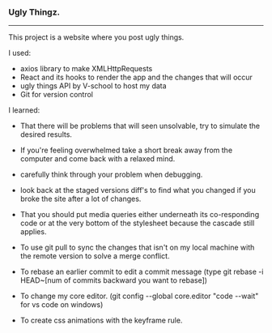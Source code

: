 ### Ugly Thingz.
<hr>

This project is a website where you post ugly things. 

I used:
- axios library to make XMLHttpRequests
- React and its hooks to render the app and the changes that will occur
- ugly things API by V-school to host my data
- Git for version control

I learned:
- That there will be problems that will seen unsolvable, try to simulate the desired results.
- If you're feeling overwhelmed take a short break away from the computer and come back with a relaxed mind.
- carefully think through your problem when debugging.
- look back at the staged versions diff's to find what you changed if you broke the site after a lot of changes.
- That you should put media queries either underneath its co-responding code or at the very bottom of the stylesheet because the cascade still applies.
- To use git pull to sync the changes that isn't on my local machine with the remote version to solve a merge conflict.
- To rebase an earlier commit to edit a commit message
(type git rebase -i HEAD~[num of commits backward you want to rebase])

- To change my core editor.
(git config --global core.editor "code --wait" for vs code on windows)

- To create css animations with the keyframe rule.